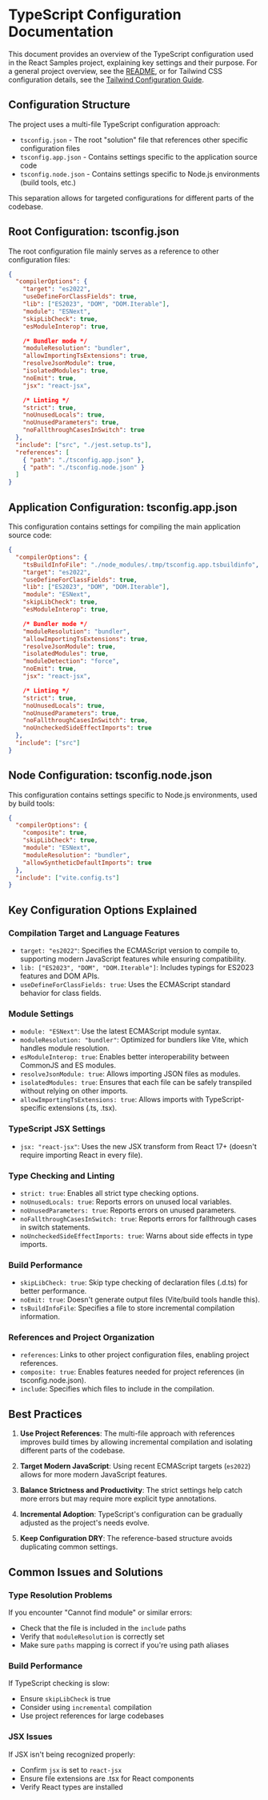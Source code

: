 # TypeScript Configuration Documentation

This document provides an overview of the TypeScript configuration used in the React Samples project, explaining key settings and their purpose. For a general project overview, see the [README](./README.md), or for Tailwind CSS configuration details, see the [Tailwind Configuration Guide](./tailwind-configuration.md).

## Configuration Structure

The project uses a multi-file TypeScript configuration approach:

- `tsconfig.json` - The root "solution" file that references other specific configuration files
- `tsconfig.app.json` - Contains settings specific to the application source code
- `tsconfig.node.json` - Contains settings specific to Node.js environments (build tools, etc.)

This separation allows for targeted configurations for different parts of the codebase.

## Root Configuration: tsconfig.json

The root configuration file mainly serves as a reference to other configuration files:

```json
{
  "compilerOptions": {
    "target": "es2022",
    "useDefineForClassFields": true,
    "lib": ["ES2023", "DOM", "DOM.Iterable"],
    "module": "ESNext",
    "skipLibCheck": true,
    "esModuleInterop": true,

    /* Bundler mode */
    "moduleResolution": "bundler",
    "allowImportingTsExtensions": true,
    "resolveJsonModule": true,
    "isolatedModules": true,
    "noEmit": true,
    "jsx": "react-jsx",

    /* Linting */
    "strict": true,
    "noUnusedLocals": true,
    "noUnusedParameters": true,
    "noFallthroughCasesInSwitch": true
  },
  "include": ["src", "./jest.setup.ts"],
  "references": [
    { "path": "./tsconfig.app.json" },
    { "path": "./tsconfig.node.json" }
  ]
}
```

## Application Configuration: tsconfig.app.json

This configuration contains settings for compiling the main application source code:

```json
{
  "compilerOptions": {
    "tsBuildInfoFile": "./node_modules/.tmp/tsconfig.app.tsbuildinfo",
    "target": "es2022",
    "useDefineForClassFields": true,
    "lib": ["ES2023", "DOM", "DOM.Iterable"],
    "module": "ESNext",
    "skipLibCheck": true,
    "esModuleInterop": true,

    /* Bundler mode */
    "moduleResolution": "bundler",
    "allowImportingTsExtensions": true,
    "resolveJsonModule": true,
    "isolatedModules": true,
    "moduleDetection": "force",
    "noEmit": true,
    "jsx": "react-jsx",

    /* Linting */
    "strict": true,
    "noUnusedLocals": true,
    "noUnusedParameters": true,
    "noFallthroughCasesInSwitch": true,
    "noUncheckedSideEffectImports": true
  },
  "include": ["src"]
}
```

## Node Configuration: tsconfig.node.json

This configuration contains settings specific to Node.js environments, used by build tools:

```json
{
  "compilerOptions": {
    "composite": true,
    "skipLibCheck": true,
    "module": "ESNext",
    "moduleResolution": "bundler",
    "allowSyntheticDefaultImports": true
  },
  "include": ["vite.config.ts"]
}
```

## Key Configuration Options Explained

### Compilation Target and Language Features

- `target: "es2022"`: Specifies the ECMAScript version to compile to, supporting modern JavaScript features while ensuring compatibility.
- `lib: ["ES2023", "DOM", "DOM.Iterable"]`: Includes typings for ES2023 features and DOM APIs.
- `useDefineForClassFields: true`: Uses the ECMAScript standard behavior for class fields.

### Module Settings

- `module: "ESNext"`: Use the latest ECMAScript module syntax.
- `moduleResolution: "bundler"`: Optimized for bundlers like Vite, which handles module resolution.
- `esModuleInterop: true`: Enables better interoperability between CommonJS and ES modules.
- `resolveJsonModule: true`: Allows importing JSON files as modules.
- `isolatedModules: true`: Ensures that each file can be safely transpiled without relying on other imports.
- `allowImportingTsExtensions: true`: Allows imports with TypeScript-specific extensions (.ts, .tsx).

### TypeScript JSX Settings

- `jsx: "react-jsx"`: Uses the new JSX transform from React 17+ (doesn't require importing React in every file).

### Type Checking and Linting

- `strict: true`: Enables all strict type checking options.
- `noUnusedLocals: true`: Reports errors on unused local variables.
- `noUnusedParameters: true`: Reports errors on unused parameters.
- `noFallthroughCasesInSwitch: true`: Reports errors for fallthrough cases in switch statements.
- `noUncheckedSideEffectImports: true`: Warns about side effects in type imports.

### Build Performance

- `skipLibCheck: true`: Skip type checking of declaration files (.d.ts) for better performance.
- `noEmit: true`: Doesn't generate output files (Vite/build tools handle this).
- `tsBuildInfoFile`: Specifies a file to store incremental compilation information.

### References and Project Organization

- `references`: Links to other project configuration files, enabling project references.
- `composite: true`: Enables features needed for project references (in tsconfig.node.json).
- `include`: Specifies which files to include in the compilation.

## Best Practices

1. **Use Project References**: The multi-file approach with references improves build times by allowing incremental compilation and isolating different parts of the codebase.

2. **Target Modern JavaScript**: Using recent ECMAScript targets (`es2022`) allows for more modern JavaScript features.

3. **Balance Strictness and Productivity**: The strict settings help catch more errors but may require more explicit type annotations.

4. **Incremental Adoption**: TypeScript's configuration can be gradually adjusted as the project's needs evolve.

5. **Keep Configuration DRY**: The reference-based structure avoids duplicating common settings.

## Common Issues and Solutions

### Type Resolution Problems

If you encounter "Cannot find module" or similar errors:
- Check that the file is included in the `include` paths
- Verify that `moduleResolution` is correctly set
- Make sure `paths` mapping is correct if you're using path aliases

### Build Performance

If TypeScript checking is slow:
- Ensure `skipLibCheck` is true
- Consider using `incremental` compilation
- Use project references for large codebases

### JSX Issues

If JSX isn't being recognized properly:
- Confirm `jsx` is set to `react-jsx` 
- Ensure file extensions are .tsx for React components
- Verify React types are installed